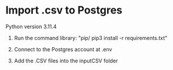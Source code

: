 # Import .csv to Postgres
 
Python version 3.11.4

1. Run the command library: "pip/ pip3 install -r requirements.txt"

2. Connect to the Postgres account at .env

3. Add the .CSV files into the inputCSV folder
